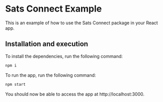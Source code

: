 # Sats Connect Example

This is an example of how to use the Sats Connect package in your React app.

## Installation and execution

To install the dependencies, run the following command:
```bash
npm i
```

To run the app, run the following command:
```bash
npm start
```

You should now be able to access the app at http://localhost:3000.
